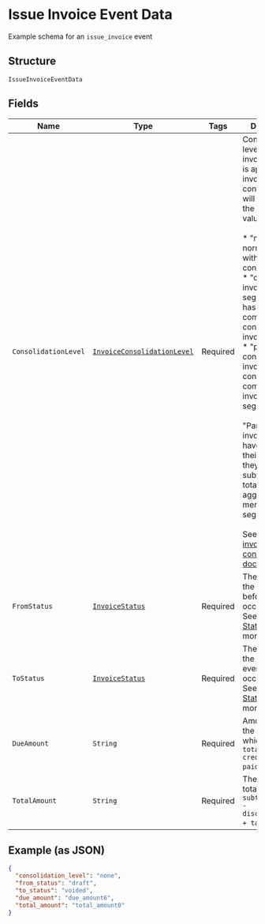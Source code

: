 
# Issue Invoice Event Data

Example schema for an `issue_invoice` event

## Structure

`IssueInvoiceEventData`

## Fields

| Name | Type | Tags | Description | Getter | Setter |
|  --- | --- | --- | --- | --- | --- |
| `ConsolidationLevel` | [`InvoiceConsolidationLevel`](../../doc/models/invoice-consolidation-level.md) | Required | Consolidation level of the invoice, which is applicable to invoice consolidation.  It will hold one of the following values:<br><br>* "none": A normal invoice with no consolidation.<br>* "child": An invoice segment which has been combined into a consolidated invoice.<br>* "parent": A consolidated invoice, whose contents are composed of invoice segments.<br><br>"Parent" invoices do not have lines of their own, but they have subtotals and totals which aggregate the member invoice segments.<br><br>See also the [invoice consolidation documentation](https://chargify.zendesk.com/hc/en-us/articles/4407746391835). | InvoiceConsolidationLevel getConsolidationLevel() | setConsolidationLevel(InvoiceConsolidationLevel consolidationLevel) |
| `FromStatus` | [`InvoiceStatus`](../../doc/models/invoice-status.md) | Required | The status of the invoice before event occurrence. See [Invoice Statuses](https://maxio-chargify.zendesk.com/hc/en-us/articles/5405078794253-Introduction-to-Invoices#invoice-statusess) for more. | InvoiceStatus getFromStatus() | setFromStatus(InvoiceStatus fromStatus) |
| `ToStatus` | [`InvoiceStatus`](../../doc/models/invoice-status.md) | Required | The status of the invoice after event occurrence. See [Invoice Statuses](https://maxio-chargify.zendesk.com/hc/en-us/articles/5405078794253-Introduction-to-Invoices#invoice-statusess) for more. | InvoiceStatus getToStatus() | setToStatus(InvoiceStatus toStatus) |
| `DueAmount` | `String` | Required | Amount due on the invoice, which is `total_amount - credit_amount - paid_amount`. | String getDueAmount() | setDueAmount(String dueAmount) |
| `TotalAmount` | `String` | Required | The invoice total, which is `subtotal_amount - discount_amount + tax_amount`.' | String getTotalAmount() | setTotalAmount(String totalAmount) |

## Example (as JSON)

```json
{
  "consolidation_level": "none",
  "from_status": "draft",
  "to_status": "voided",
  "due_amount": "due_amount6",
  "total_amount": "total_amount0"
}
```

